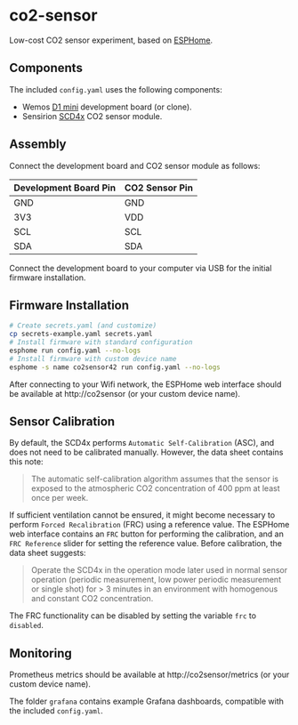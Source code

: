 # co2-sensor

Low-cost CO2 sensor experiment, based on [ESPHome](https://esphome.io/).

## Components

The included `config.yaml` uses the following components:

- Wemos [D1 mini](https://www.wemos.cc/en/latest/d1/d1_mini.html) development board (or clone).
- Sensirion [SCD4x](https://developer.sensirion.com/sensirion-products/scd4x-co2-sensors/) CO2 sensor module.

## Assembly

Connect the development board and CO2 sensor module as follows:

| Development Board Pin | CO2 Sensor Pin |
| --- | --- |
| GND | GND |
| 3V3 | VDD |
| SCL | SCL |
| SDA | SDA |

Connect the development board to your computer via USB for the initial firmware installation.

## Firmware Installation

```bash
# Create secrets.yaml (and customize)
cp secrets-example.yaml secrets.yaml
# Install firmware with standard configuration
esphome run config.yaml --no-logs
# Install firmware with custom device name
esphome -s name co2sensor42 run config.yaml --no-logs
```

After connecting to your Wifi network, the ESPHome web interface should be available at http://co2sensor (or your custom device name).

## Sensor Calibration

By default, the SCD4x performs `Automatic Self-Calibration` (ASC), and does not need to be calibrated manually. However, the data sheet contains this note:

> The automatic self-calibration algorithm assumes that the sensor is exposed to the atmospheric CO2 concentration of 400 ppm at least once per week.

If sufficient ventilation cannot be ensured, it might become necessary to perform `Forced Recalibration` (FRC) using a reference value. The ESPHome web interface contains an `FRC` button for performing the calibration, and an `FRC Reference` slider for setting the reference value. Before calibration, the data sheet suggests:

> Operate the SCD4x in the operation mode later used in normal sensor operation (periodic measurement, low power periodic measurement or single shot) for > 3 minutes in an environment with homogenous and constant CO2 concentration.

The FRC functionality can be disabled by setting the variable `frc` to `disabled`.

## Monitoring

Prometheus metrics should be available at http://co2sensor/metrics (or your custom device name).

The folder `grafana` contains example Grafana dashboards, compatible with the included `config.yaml`.
